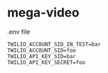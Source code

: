# mega-video

.env file 

```
TWILIO_ACCOUNT_SID_IN_TEST=bar
TWILIO_ACCOUNT_SID=foo
TWILIO_API_KEY_SID=bar
TWILIO_API_KEY_SECRET=foo
```
